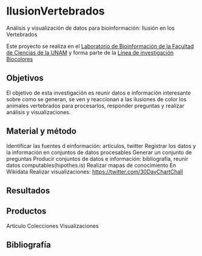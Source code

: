 # IlusionVertebrados
Análisis y visualización de datos para bioinformación: Ilusión en los Vertebrados

Este proyecto se realiza en el [Laboratorio de Bioinformación de la Facultad de Ciencias de la UNAM](https://sites.google.com/a/ciencias.unam.mx/layla-michan/Home) y forma parte de la [Línea de investigación Biocolores](https://sites.google.com/a/ciencias.unam.mx/layla-michan/hub-biocolores)

## Objetivos
El objetivo de esta investigación es reunir datos e información interesante sobre como se generan, se ven y reaccionan a las ilusiones de color los animales vertebrados para procesarlos, responder preguntas y realizar análisis y visualizaciones.

## Material y método
Identificar las fuentes d einformación: artículos, twitter
Registrar los datos y la información en conjuntos de datos procesables
Generar un conjunto de preguntas
Producir conjuntos de datos e información: bibliografía, reunir datos computables(hipothes.is)
Realizar mapas de conocimiento En Wikidata
Realizar visualizaciones: https://twitter.com/30DayChartChall

## Resultados

## Productos
Artículo
Colecciones
Visualizaciones

## Bibliografía
